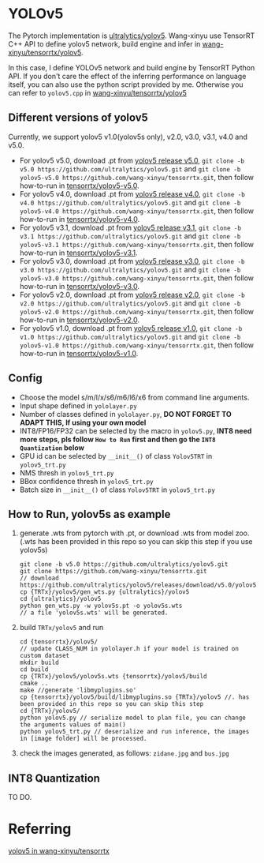 # YOLOv5

The Pytorch implementation is [ultralytics/yolov5](https://github.com/ultralytics/yolov5).  Wang-xinyu use TensorRT C++ API to define yolov5 network, build engine and infer in [wang-xinyu/tensorrtx/yolov5](https://github.com/wang-xinyu/tensorrtx/tree/master/yolov5).

In this case, I define YOLOv5 network and build engine by TensorRT Python API. If you don't care the effect of the inferring performance on language itself, you can also use the python script provided by me. Otherwise you can refer to `yolov5.cpp` in [wang-xinyu/tensorrtx/yolov5](https://github.com/wang-xinyu/tensorrtx/tree/master/yolov5)

## Different versions of yolov5

Currently, we support yolov5 v1.0(yolov5s only), v2.0, v3.0, v3.1, v4.0 and v5.0.

- For yolov5 v5.0, download .pt from [yolov5 release v5.0](https://github.com/ultralytics/yolov5/releases/tag/v5.0), `git clone -b v5.0 https://github.com/ultralytics/yolov5.git` and `git clone -b yolov5-v5.0 https://github.com/wang-xinyu/tensorrtx.git`, then follow how-to-run in [tensorrtx/yolov5-v5.0](https://github.com/wang-xinyu/tensorrtx/tree/yolov5-v5.0/yolov5).
- For yolov5 v4.0, download .pt from [yolov5 release v4.0](https://github.com/ultralytics/yolov5/releases/tag/v4.0), `git clone -b v4.0 https://github.com/ultralytics/yolov5.git` and `git clone -b yolov5-v4.0 https://github.com/wang-xinyu/tensorrtx.git`, then follow how-to-run in [tensorrtx/yolov5-v4.0](https://github.com/wang-xinyu/tensorrtx/tree/yolov5-v4.0/yolov5).
- For yolov5 v3.1, download .pt from [yolov5 release v3.1](https://github.com/ultralytics/yolov5/releases/tag/v3.1), `git clone -b v3.1 https://github.com/ultralytics/yolov5.git` and `git clone -b yolov5-v3.1 https://github.com/wang-xinyu/tensorrtx.git`, then follow how-to-run in [tensorrtx/yolov5-v3.1](https://github.com/wang-xinyu/tensorrtx/tree/yolov5-v3.1/yolov5).
- For yolov5 v3.0, download .pt from [yolov5 release v3.0](https://github.com/ultralytics/yolov5/releases/tag/v3.0), `git clone -b v3.0 https://github.com/ultralytics/yolov5.git` and `git clone -b yolov5-v3.0 https://github.com/wang-xinyu/tensorrtx.git`, then follow how-to-run in [tensorrtx/yolov5-v3.0](https://github.com/wang-xinyu/tensorrtx/tree/yolov5-v3.0/yolov5).
- For yolov5 v2.0, download .pt from [yolov5 release v2.0](https://github.com/ultralytics/yolov5/releases/tag/v2.0), `git clone -b v2.0 https://github.com/ultralytics/yolov5.git` and `git clone -b yolov5-v2.0 https://github.com/wang-xinyu/tensorrtx.git`, then follow how-to-run in [tensorrtx/yolov5-v2.0](https://github.com/wang-xinyu/tensorrtx/tree/yolov5-v2.0/yolov5).
- For yolov5 v1.0, download .pt from [yolov5 release v1.0](https://github.com/ultralytics/yolov5/releases/tag/v1.0), `git clone -b v1.0 https://github.com/ultralytics/yolov5.git` and `git clone -b yolov5-v1.0 https://github.com/wang-xinyu/tensorrtx.git`, then follow how-to-run in [tensorrtx/yolov5-v1.0](https://github.com/wang-xinyu/tensorrtx/tree/yolov5-v1.0/yolov5).

## Config

- Choose the model s/m/l/x/s6/m6/l6/x6 from command line arguments.
- Input shape defined in `yololayer.py`
- Number of classes defined in `yololayer.py`, **DO NOT FORGET TO ADAPT THIS, If using your own model**
- INT8/FP16/FP32 can be selected by the macro in `yolov5.py`, **INT8 need more steps, pls follow `How to Run` first and then go the `INT8 Quantization` below**
- GPU id can be selected by `__init__()` of class `Yolov5TRT` in `yolov5_trt.py`
- NMS thresh in `yolov5_trt.py`
- BBox confidence thresh in `yolov5_trt.py`
- Batch size in `__init__()` of class `Yolov5TRT` in `yolov5_trt.py`

## How to Run, yolov5s as example

1. generate .wts from pytorch with .pt, or download .wts from model zoo.(.wts has been provided in this repo so you can skip this step if you use yolov5s)

   ```shell
   git clone -b v5.0 https://github.com/ultralytics/yolov5.git
   git clone https://github.com/wang-xinyu/tensorrtx.git
   // download https://github.com/ultralytics/yolov5/releases/download/v5.0/yolov5s.pt
   cp {TRTx}/yolov5/gen_wts.py {ultralytics}/yolov5
   cd {ultralytics}/yolov5
   python gen_wts.py -w yolov5s.pt -o yolov5s.wts
   // a file 'yolov5s.wts' will be generated.
   ```
   
2. build `TRTx/yolov5` and run

   ```shell
   cd {tensorrtx}/yolov5/
   // update CLASS_NUM in yololayer.h if your model is trained on custom dataset
   mkdir build
   cd build
   cp {TRTx}/yolov5/yolov5s.wts {tensorrtx}/yolov5/build
   cmake ..
   make //generate 'libmyplugins.so'
   cp {tensorrtx}/yolov5/build/libmyplugins.so {TRTx}/yolov5 //. has been provided in this repo so you can skip this step
   cd {TRTx}/yolov5/
   python yolov5.py // serialize model to plan file, you can change the arguments values of main()
   python yolov5_trt.py // deserialize and run inference, the images in [image folder] will be processed.
   ```

3. check the images generated, as follows: `zidane.jpg` and `bus.jpg`

## INT8 Quantization

TO DO.

# Referring

[yolov5 in wang-xinyu/tensorrtx](https://github.com/wang-xinyu/tensorrtx/tree/master/yolov5)

